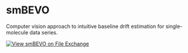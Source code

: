 # smBEVO
Computer vision approach to intuitive baseline drift estimation for single-molecule data series.

[![View smBEVO on File Exchange](https://www.mathworks.com/matlabcentral/images/matlab-file-exchange.svg)](https://www.mathworks.com/matlabcentral/fileexchange/101904-smbevo)
